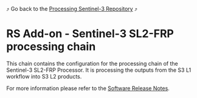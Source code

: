 :arrow_heading_up: Go back to the [Processing Sentinel-3 Repository](../README.md) :arrow_heading_up:

# RS Add-on - Sentinel-3 SL2-FRP processing chain

This chain contains the configuration for the processing chain of the Sentinel-3 SL2-FRP Processor. It is processing the outputs from the S3 L1 workflow into S3 L2 products.

For more information please refer to the [Software Release Notes](./doc/ReleaseNote.md).
